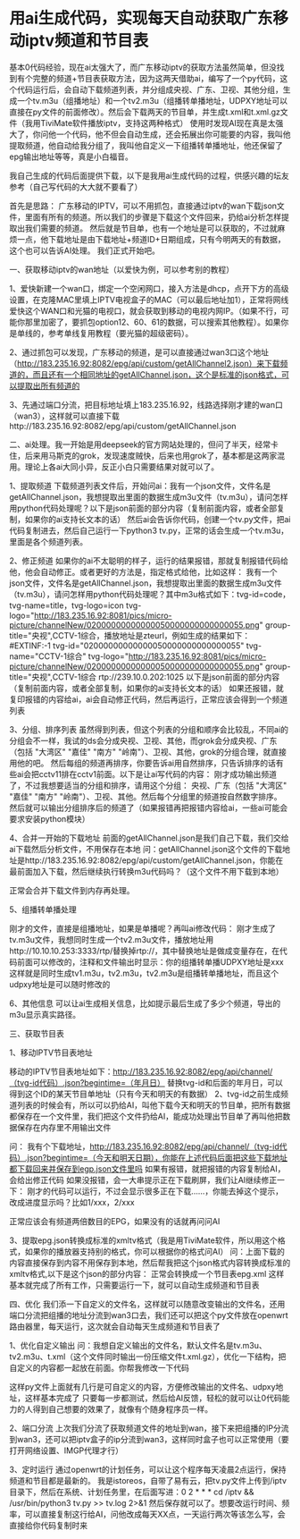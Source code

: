 # 用ai生成代码，实现每天自动获取广东移动iptv频道和节目表

基本0代码经验，现在ai太强大了，而广东移动iptv的获取方法虽然简单，但没找到有个完整的频道+节目表获取方法，因为这两天借助ai，编写了一个py代码，这个代码运行后，会自动下载频道列表，并分组成央视、广东、卫视、其他分组，生成一个tv.m3u（组播地址）和一个tv2.m3u（组播转单播地址，UDPXY地址可以直接在py文件的前面修改）。然后会下载两天的节目单，并生成t.xml和t.xml.gz文件（我用TiviMate软件播放iptv，支持这两种格式）
使用时发现AI现在真是太强大了，你问他一个代码，他不但会自动生成，还会拓展出你可能要的内容，我叫他提取频道，他自动给我分组了，我叫他自定义一下组播转单播地址，他还保留了epg输出地址等等，真是小白福音。


我自己生成的代码后面提供下载，以下是我用ai生成代码的过程，供感兴趣的坛友参考（自己写代码的大大就不要看了）


首先是思路：
广东移动的IPTV，可以不用抓包，直接通过iptv的wan下载json文件，里面有所有的频道。所以我们的步骤是下载这个文件回来，扔给ai分析怎样提取出我们需要的频道。
然后就是节目单，也有一个地址是可以获取的，不过就麻烦一点，他下载地址是由下载地址+频道ID+日期组成，只有今明两天的有数据，这个也可以告诉AI处理。
我们正式开始吧。


一、获取移动iptv的wan地址（以爱快为例，可以参考别的教程）

1、爱快新建一个wan口，绑定一个空闲网口，接入方法是dhcp，点开下方的高级设置，在克隆MAC里填上IPTV电视盒子的MAC（可以最后地址加1），正常将网线爱快这个WAN口和光猫的电视口，就会获取到移动的电视内网IP。（如果不行，可能你那里加密了，要抓包option12、60、61的数据，可以搜索其他教程）。如果你是单线的，参考单线复用教程（要光猫的超级密码）。

2、通过抓包可以发现，广东移动的频道，是可以直接通过wan3口这个地址（http://183.235.16.92:8082/epg/api/custom/getAllChannel2.json）来下载频道的，而且还有一个相同地址的getAllChannel.json，这个是标准的json格式，可以提取出所有频道的

3、先通过端口分流，把目标地址填上183.235.16.92，线路选择刚才建的wan口（wan3），这样就可以直接下载http://183.235.16.92:8082/epg/api/custom/getAllChannel.json

二、ai处理。我一开始是用deepseek的官方网站处理的，但问了半天，经常卡住，后来用马斯克的grok，发现速度贼快，后来也用grok了，基本都是这两家混用。理论上各ai大同小异，反正小白只需要结果对就可以了。

1、提取频道
下载频道列表文件后，开始问ai：我有一个json文件，文件名是getAllChannel.json，我想提取出里面的数据生成m3u文件（tv.m3u），请问怎样用python代码处理呢？以下是json前面的部分内容（复制前面内容，或者全部复制，如果你的ai支持长文本的话）
然后ai会告诉你代码，创建一个tv.py文件，把ai代码复制进去，然后自己运行一下python3 tv.py，正常的话会生成一个tv.m3u，里面是各个频道列表。

2、修正频道
如果你的ai不太聪明的样子，运行的结果报错，那就复制报错代码给他，他会自动修正。或者更好的方法是，指定格式给他，比如这样：
我有一个json文件，文件名是getAllChannel.json，我想提取出里面的数据生成m3u文件（tv.m3u），请问怎样用python代码处理呢？其中m3u格式如下：tvg-id=code，tvg-name=title，tvg-logo=icon tvg-logo="http://183.235.16.92:8081/pics/micro-picture/channelNew/02000000000000050000000000000055.png" group-title="央视",CCTV-1综合，播放地址是zteurl，例如生成的结果如下：
#EXTINF:-1 tvg-id="02000000000000050000000000000055" tvg-name="CCTV-1综合" tvg-logo="http://183.235.16.92:8081/pics/micro-picture/channelNew/02000000000000050000000000000055.png" group-title="央视",CCTV-1综合
rtp://239.10.0.202:1025
以下是json前面的部分内容
（复制前面内容，或者全部复制，如果你的ai支持长文本的话）
如果还报错，就复印报错的内容给ai，ai会自动修正代码，然后再运行，正常应该会得到一个频道列表

3、分组、排序列表
虽然得到列表，但这个列表的分组和顺序会比较乱，不同ai的分组会不一样，我试的ds会分成央视、卫视、其他，而grok会分成央视、广东（包括 "大湾区" "嘉佳" "南方" "岭南"）、卫视、其他，grok的分组合理，就直接用他的吧。
然后每组的频道再排序，你要告诉ai用自然排序，只告诉排序的话有些ai会把cctv11排在cctv1前面。以下是让ai写代码的内容：
刚才成功输出频道了，不过我想要适当的分组和排序，请用这个分组： 央视、广东（包括 "大湾区" "嘉佳" "南方" "岭南"）、卫视、其他。然后每个分组里的频道按自然数字排序。
然后就可以输出分组排序后的频道了（如果报错再把报错内容给ai，一些ai可能会要求安装python模块）

4、合并一开始的下载地址
前面的getAllChannel.json是我们自己下载，我们交给ai下载然后分析文件，不用保存在本地
问：getAllChannel.json这个文件的下载地址是http://183.235.16.92:8082/epg/api/custom/getAllChannel.json，你能在最前面加入下载，然后继续执行转换m3u代码吗？（这个文件不用下载到本地）

正常会合并下载文件到内存再处理。

5、组播转单播处理

刚才的文件，直接是组播地址，如果是单播呢？再叫ai修改代码：
刚才生成了tv.m3u文件，我想同时生成一个tv2.m3u文件，播放地址用http://10.10.10.253:3333/rtp/替换掉rtp://，其中替换地址是做成变量存在，在代码前面可以修改的，注释和文件输出时显示：你的组播转单播UDPXY地址是xxx
这样就是同时生成tv1.m3u，tv2.m3u，tv2.m3u是组播转单播地址，而且这个udpxy地址是可以随时修改的

6、其他信息
可以让ai生成相关信息，比如提示最后生成了多少个频道，导出的m3u显示真实路径。

三、获取节目表

1、移动IPTV节目表地址

移动的IPTV节目表地址如下：http://183.235.16.92:8082/epg/api/channel/（tvg-id代码）.json?begintime=（年月日）
替换tvg-id和后面的年月日，可以得到这个ID的某天节目单地址（只有今天和明天的有数据）
2、tvg-id之前生成频道列表的时候会有，所以可以扔给AI，叫他下载今天和明天的节目单，把所有数据都保存在一个文件里，我们把这个文件扔给AI，能成功处理出节目单了再叫他把数据保存在内存里不用输出文件

问： 我有个下载地址，http://183.235.16.92:8082/epg/api/channel/（tvg-id代码）.json?begintime=（今天和明天日期），你能在上述代码后面把这些下载地址都下载回来并保存到egp.json文件里吗
如果有报错，就把报错的内容复制给AI，会给出修正代码
如果没报错，会一大串提示正在下载刷屏，我们让AI继续修正一下：
刚才的代码可以运行，不过会显示很多正在下载……，你能去掉这个提示，改成进度显示吗？比如1/xxx，2/xxx

正常应该会有频道两倍数目的EPG，如果没有的话就再问问AI

3、提取epg.json转换成标准的xmltv格式（我是用TiviMate软件，所以用这个格式，如果你的播放器支持别的格式，你可以根据你的格式问AI）
问：上面下载的内容直接保存到内容不用保存到本地，然后帮我把这个json格式内容转换成标准的xmltv格式,以下是这个json的部分内容：
正常会转换成一个节目表epg.xml
这样基本就完成了所有工作，只需要运行一下，就可以自动生成频道和节目表

四、优化
我们添一下自定义的文件名，这样就可以随意改变输出的文件名，还用端口分流把组播的地址分流到wan3口去，我们还可以把这个py文件放在openwrt路由器里，每天运行，这次就会自动每天生成频道和节目表了

1、优化自定义输出
问：我想自定义输出的文件名，默认文件名是tv.m3u、tv2.m3u、t.xml（这个文件同时输出一份压缩文件t.xml.gz），优化一下结构，把自定义的内容都一起放在前面。你帮我修改一下代码

这样py文件上面就有几行是可自定义的内容，方便修改输出的文件名、udpxy地址，这样基本完成了
只要每一步都测试，然后给AI反馈，轻松的就可以让0代码能力的人得到自己想要的效果了，就像有个随身程序员一样。

2、端口分流
上次我们分流了获取频道文件的地址到wan，接下来把组播的IP分流到wan3，还可以把iptv盒子的ip分流到wan3，这样同时盒子也可以正常使用（要打开网络设置、IMGP代理才行）

3、定时运行
通过openwrt的计划任务，可以让这个程序每天凌晨2点运行，保持频道和节目都是最新的。
我是istoreos，自带了易有云，把tv.py文件上传到/iptv目录下，然后在系统、计划任务里，在后面写进：0 2 * * * cd /iptv && /usr/bin/python3 tv.py >> tv.log 2>&1
然后保存就可以了。想要改运行时间、频率，可以直接复制这行给AI，问他改成每天XX点，一天运行两次等该怎么写，会直接给你代码复制时来
